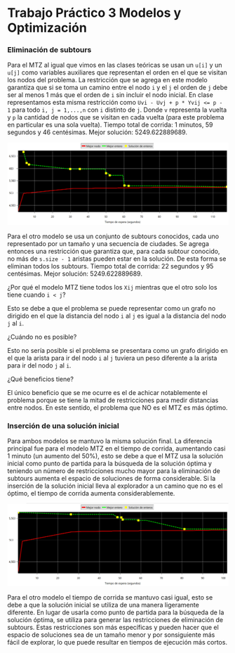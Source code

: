 # Trabajo Práctico 3 Modelos y Optimización

### Eliminación de subtours

Para el MTZ al igual que vimos en las clases teóricas se usan un `u[i]` y un `u[j]` como variables auxiliares que representan el orden en el que se visitan los nodos del problema. La restricción que se agrega en este modelo garantiza que si se toma un camino entre el nodo `i` y  el `j` el orden de `j` debe ser al menos 1 más que el orden de `i` sin incluir el nodo inicial. En clase representamos esta misma restricción como `Uvi - Uvj + p * Yvij <= p - 1` para todo `i, j = 1,...,n` con `i` distinto de `j`. Donde `v` representa la vuelta y `p` la cantidad de nodos que se visitan en cada vuelta (para este problema en particular es una sola vuelta). Tiempo total de corrida: 1 minutos, 59 segundos y 46 centésimas. Mejor solución: 5249.622889689.

![Graphic MTZ](images/TSP_MTZ_1.png)

Para el otro modelo se usa un conjunto de subtours conocidos, cada uno representado por un tamaño y una secuencia de ciudades. Se agrega entonces una restricción que garantiza que, para cada subtour conocido, no más de `s.size - 1` aristas pueden estar en la solución. De esta forma se eliminan todos los subtours. Tiempo total de corrida: 22 segundos y 95 centésimas. Mejor solución: 5249.622889689.

¿Por qué el modelo MTZ tiene todos los `Xij` mientras que el otro solo los tiene cuando `i < j`?

Esto se debe a que el problema se puede representar como un grafo no dirigido en el que la distancia del nodo `i` al `j` es igual a la distancia del nodo `j` al `i`.

¿Cuándo no es posible?

Esto no sería posible si el problema se presentara como un grafo dirigido en el que la arista para ir del nodo `i` al `j` tuviera un peso diferente a la arista para ir del nodo `j` al `i`.

¿Qué beneficios tiene?

El único beneficio que se me ocurre es el de achicar notablemente el problema porque se tiene la mitad de restricciones para medir distancias entre nodos. En este sentido, el problema que NO es el MTZ es más óptimo.

### Inserción de una solución inicial

Para ambos modelos se mantuvo la misma solución final. La diferencia principal fue para el modelo MTZ en el tiempo de corrida, aumentando casi 1 minuto (un aumento del 50%), esto se debe a que el MTZ usa la solución inicial como punto de partida para la búsqueda de la solución óptima y teniendo un número de restricciones mucho mayor para la eliminación de subtours aumenta el espacio de soluciones de forma considerable. Si la inserción de la solución inicial lleva al explorador a un camino que no es el óptimo, el tiempo de corrida aumenta considerablemente.

![Graphic MTZ](images/TSP_MTZ_2.png)

Para el otro modelo el tiempo de corrida se mantuvo casi igual, esto se debe a que la solución inicial se utiliza de una manera ligeramente diferente. En lugar de usarla como punto de partida para la búsqueda de la solución óptima, se utiliza para generar las restricciones de eliminación de subtours. Estas restricciones son más específicas y pueden hacer que el espacio de soluciones sea de un tamaño menor y por sonsiguiente más fácil de explorar, lo que puede resultar en tiempos de ejecución más cortos.
